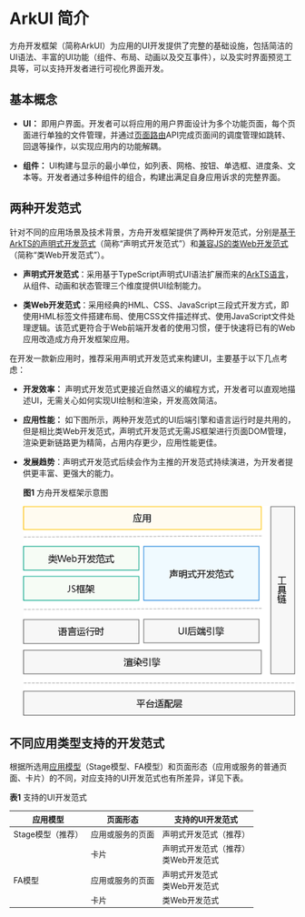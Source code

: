 # ArkUI 简介


方舟开发框架（简称ArkUI）为应用的UI开发提供了完整的基础设施，包括简洁的UI语法、丰富的UI功能（组件、布局、动画以及交互事件），以及实时界面预览工具等，可以支持开发者进行可视化界面开发。


## 基本概念

- **UI：** 即用户界面。开发者可以将应用的用户界面设计为多个功能页面，每个页面进行单独的文件管理，并通过[页面路由](arkts-routing.md)API完成页面间的调度管理如跳转、回退等操作，以实现应用内的功能解耦。

- **组件：** UI构建与显示的最小单位，如列表、网格、按钮、单选框、进度条、文本等。开发者通过多种组件的组合，构建出满足自身应用诉求的完整界面。


## 两种开发范式

针对不同的应用场景及技术背景，方舟开发框架提供了两种开发范式，分别是[基于ArkTS的声明式开发范式](arkts-ui-development-overview.md)（简称“声明式开发范式”）和[兼容JS的类Web开发范式](../ui/ui-js-overview.md)（简称“类Web开发范式”）。

- **声明式开发范式**：采用基于TypeScript声明式UI语法扩展而来的[ArkTS语言](../quick-start/arkts-get-started.md)，从组件、动画和状态管理三个维度提供UI绘制能力。

- **类Web开发范式**：采用经典的HML、CSS、JavaScript三段式开发方式，即使用HML标签文件搭建布局、使用CSS文件描述样式、使用JavaScript文件处理逻辑。该范式更符合于Web前端开发者的使用习惯，便于快速将已有的Web应用改造成方舟开发框架应用。

在开发一款新应用时，推荐采用声明式开发范式来构建UI，主要基于以下几点考虑：

- **开发效率：** 声明式开发范式更接近自然语义的编程方式，开发者可以直观地描述UI，无需关心如何实现UI绘制和渲染，开发高效简洁。

- **应用性能：** 如下图所示，两种开发范式的UI后端引擎和语言运行时是共用的，但是相比类Web开发范式，声明式开发范式无需JS框架进行页面DOM管理，渲染更新链路更为精简，占用内存更少，应用性能更佳。

- **发展趋势**：声明式开发范式后续会作为主推的开发范式持续演进，为开发者提供更丰富、更强大的能力。

  **图1** 方舟开发框架示意图  

  ![arkui-framework](figures/arkui-framework.png)


## 不同应用类型支持的开发范式

根据所选用[应用模型](../application-models/application-model-composition.md)（Stage模型、FA模型）和页面形态（应用或服务的普通页面、卡片）的不同，对应支持的UI开发范式也有所差异，详见下表。

  **表1** 支持的UI开发范式

| 应用模型        | 页面形态     | 支持的UI开发范式                |
| ----------- | -------- | ------------------------ |
| Stage模型（推荐） | 应用或服务的页面 | 声明式开发范式（推荐）              |
|             | 卡片       | 声明式开发范式（推荐）<br/>类Web开发范式 |
| FA模型        | 应用或服务的页面 | 声明式开发范式<br/>类Web开发范式     |
|             | 卡片       | 类Web开发范式                 |
